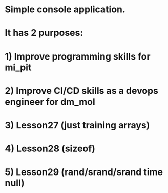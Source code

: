 # Simple console application.
# It has 2 purposes:
#  1) Improve programming skills for mi_pit
#  2) Improve CI/CD skills as a devops engineer for dm_mol
#  3) Lesson27 (just training arrays)
#  4) Lesson28 (sizeof)
#  5) Lesson29 (rand/srand/srand time null)